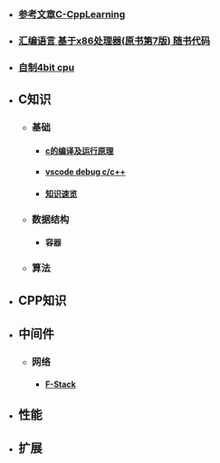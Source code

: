 - ### [参考文章C-CppLearning](https://github.com/ymm135/C-CppLearning)  
- ### [汇编语言 基于x86处理器(原书第7版) 随书代码](https://github.com/ymm135/Irvine)  
- ### [自制4bit cpu](https://github.com/ymm135/TD4-4BIT-CPU)  
- ## **C知识**  
  - ### **基础**
    - #### [c的编译及运行原理](md/base/c-build.md)
    - #### [vscode debug c/c++](md/base/c-vscode.md)
    - #### [知识速览](md/base/quick.md)
  - ### **数据结构**
    - #### 容器
  - ### **算法**
- ## **CPP知识**  
- ## **中间件**  
  - ### **网络** 
    - #### [F-Stack](./md/middleware/f-stack.md)  
- ## **性能**  
- ## **扩展**  